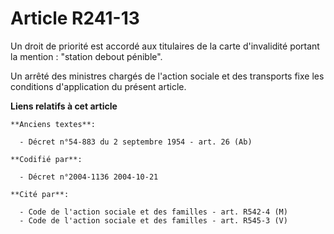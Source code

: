 # Article R241-13

Un droit de priorité est accordé aux titulaires de la carte d'invalidité portant la mention : "station debout pénible".

Un arrêté des ministres chargés de l'action sociale et des transports fixe les conditions d'application du présent article.

**Liens relatifs à cet article**

	**Anciens textes**:

	  - Décret n°54-883 du 2 septembre 1954 - art. 26 (Ab)

	**Codifié par**:

	  - Décret n°2004-1136 2004-10-21

	**Cité par**:

	  - Code de l'action sociale et des familles - art. R542-4 (M)
	  - Code de l'action sociale et des familles - art. R545-3 (V)
